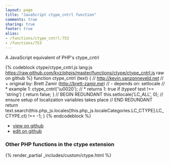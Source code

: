 ```yaml
---
layout: page
title: "JavaScript ctype_cntrl function"
comments: true
sharing: true
footer: true
alias:
- /functions/ctype_cntrl:753
- /functions/753
---
```

<!-- Generated by Rakefile:build -->
A JavaScript equivalent of PHP's ctype_cntrl

{% codeblock ctype/ctype_cntrl.js lang:js https://raw.github.com/kvz/phpjs/master/functions/ctype/ctype_cntrl.js raw on github %}
function ctype_cntrl (text) {
    // http://kevin.vanzonneveld.net
    // +   original by: Brett Zamir (http://brett-zamir.me)
    // -    depends on: setlocale
    // *     example 1: ctype_cntrl('\u0020');
    // *     returns 1: true
    if (typeof text !== 'string') {
        return false;
    }
    // BEGIN REDUNDANT
    this.setlocale('LC_ALL', 0); // ensure setup of localization variables takes place
    // END REDUNDANT
    return text.search(this.php_js.locales[this.php_js.localeCategories.LC_CTYPE].LC_CTYPE.ct) !== -1;
}
{% endcodeblock %}

 - [view on github](https://github.com/kvz/phpjs/blob/master/functions/ctype/ctype_cntrl.js)
 - [edit on github](https://github.com/kvz/phpjs/edit/master/functions/ctype/ctype_cntrl.js)

### Other PHP functions in the ctype extension
{% render_partial _includes/custom/ctype.html %}
